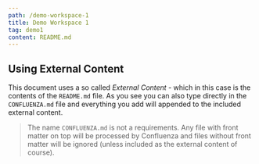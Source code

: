 ```yaml
---
path: /demo-workspace-1
title: Demo Workspace 1
tag: demo1
content: README.md
---
```


## Using External Content

This document uses a so called _External Content_ - which in this case is the contents of the `README.md`
file. As you see you can also type directly in the `CONFLUENZA.md` file and everything you add will
appended to the included external content.

> The name `CONFLUENZA.md` is not a requirements. Any file with front matter on top will be processed by
> Confluenza and files without front matter will be ignored (unless included as the external content of 
course).

